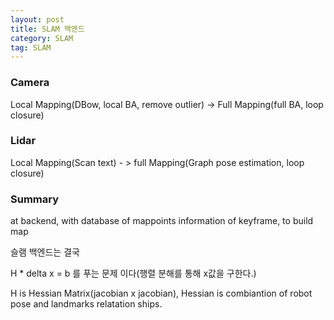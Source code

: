 ```yaml
---
layout: post
title: SLAM 백엔드
category: SLAM
tag: SLAM
---
```


### Camera

Local Mapping(DBow, local BA, remove outlier) -> Full Mapping(full BA, loop closure)


### Lidar
Local Mapping(Scan text) - > full Mapping(Graph pose estimation, loop closure)


### Summary
at backend, with database of mappoints information of keyframe, to build map

슬램 백엔드는 결국

H * delta x = b 를 푸는 문제 이다(행렬 분해를 통해 x값을 구한다.)

H is Hessian Matrix(jacobian x jacobian), Hessian is combiantion of robot pose and landmarks relatation ships.

